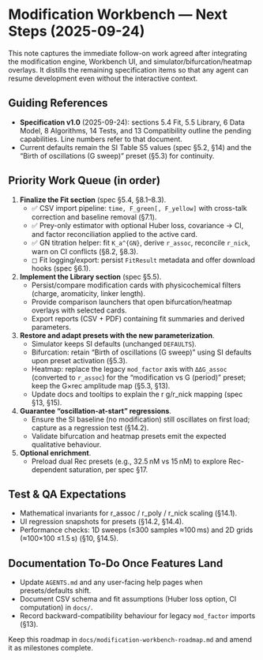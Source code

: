 # Modification Workbench — Next Steps (2025-09-24)

This note captures the immediate follow-on work agreed after integrating the modification engine, Workbench UI, and simulator/bifurcation/heatmap overlays. It distills the remaining specification items so that any agent can resume development even without the interactive context.

## Guiding References
- **Specification v1.0** (2025-09-24): sections 5.4 Fit, 5.5 Library, 6 Data Model, 8 Algorithms, 14 Tests, and 13 Compatibility outline the pending capabilities. Line numbers refer to that document.
- Current defaults remain the SI Table S5 values (spec §5.2, §14) and the “Birth of oscillations (G sweep)” preset (§5.3) for continuity.

## Priority Work Queue (in order)
1. **Finalize the Fit section** (spec §5.4, §8.1–8.3).
   - ✅ CSV import pipeline: `time, F_green[, F_yellow]` with cross-talk correction and baseline removal (§7.1).
   - ✅ Prey-only estimator with optional Huber loss, covariance → CI, and factor reconciliation applied to the active card.
   - ✅ GN titration helper: fit `K_a^{GN}`, derive `r_assoc`, reconcile `r_nick`, warn on CI conflicts (§8.2, §8.3).
   - ◻ Fit logging/export: persist `FitResult` metadata and offer download hooks (spec §6.1).
2. **Implement the Library section** (spec §5.5).
   - Persist/compare modification cards with physicochemical filters (charge, aromaticity, linker length).
   - Provide comparison launchers that open bifurcation/heatmap overlays with selected cards.
   - Export reports (CSV + PDF) containing fit summaries and derived parameters.
3. **Restore and adapt presets with the new parameterization**.
   - Simulator keeps SI defaults (unchanged `DEFAULTS`).
   - Bifurcation: retain “Birth of oscillations (G sweep)” using SI defaults upon preset activation (§5.3).
   - Heatmap: replace the legacy `mod_factor` axis with `ΔΔG_assoc` (converted to `r_assoc`) for the “modification vs G (period)” preset; keep the G×rec amplitude map (§5.3, §13).
   - Update docs and tooltips to explain the r
g/r_nick mapping (spec §13, §15).
4. **Guarantee “oscillation-at-start” regressions**.
   - Ensure the SI baseline (no modification) still oscillates on first load; capture as a regression test (§14.2).
   - Validate bifurcation and heatmap presets emit the expected qualitative behaviour.
5. **Optional enrichment**.
   - Preload dual Rec presets (e.g., 32.5 nM vs 15 nM) to explore Rec-dependent saturation, per spec §17.

## Test & QA Expectations
- Mathematical invariants for r_assoc / r_poly / r_nick scaling (§14.1).
- UI regression snapshots for presets (§14.2, §14.4).
- Performance checks: 1D sweeps (≤300 samples ≈100 ms) and 2D grids (≈100×100 ≤1.5 s) (§10, §14.5).

## Documentation To-Do Once Features Land
- Update `AGENTS.md` and any user-facing help pages when presets/defaults shift.
- Document CSV schema and fit assumptions (Huber loss option, CI computation) in `docs/`.
- Record backward-compatibility behaviour for legacy `mod_factor` imports (§13).

Keep this roadmap in `docs/modification-workbench-roadmap.md` and amend it as milestones complete.
